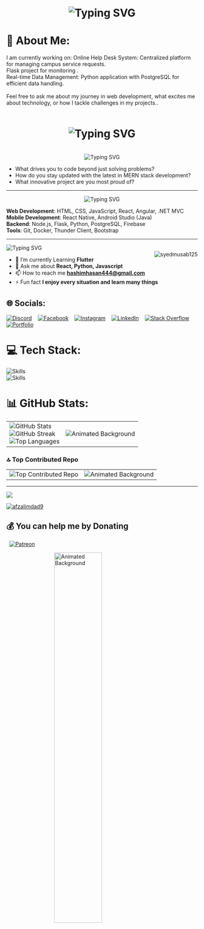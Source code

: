 <h1 align="center">
  <img src="https://readme-typing-svg.herokuapp.com?font=Righteous&size=35&center=true&vCenter=true&width=500&height=70&duration=4000&lines=👋+Hi+There!;I'm+Syed+Hashim;A+MERN-STACK+Developer;Ask+Me+Anything" alt="Typing SVG">
</h1>



# 💫 About Me:
I am currently working on: Online Help Desk System: Centralized platform for managing campus service requests.<br> Flask project for monitoring .<br>Real-time Data Management: Python application with PostgreSQL for efficient data handling.<br><br>
Feel free to ask me about my journey in web development, what excites me about technology, or how I tackle challenges in my projects..<br><br>
 <h1 align="center">
  <img src="https://readme-typing-svg.herokuapp.com?font=Righteous&size=35&center=true&vCenter=true&width=500&height=70&duration=4000&lines=Let's+Be+Creative" alt="Typing SVG">
</h1><br>

<div align="center">
  <img src="https://readme-typing-svg.herokuapp.com?font=Righteous&size=35&center=true&vCenter=true&width=500&height=70&duration=4000&lines=Any+Questions+❓" alt="Typing SVG">
 
</div>

- What drives you to code beyond just solving problems?
- How do you stay updated with the latest in MERN stack development?
- What innovative project are you most proud of?

---

<div align="center">
  <img src="https://readme-typing-svg.herokuapp.com?font=Righteous&size=35&vCenter=true&width=500&height=70&duration=4000&lines=🔧+Skills&color=FFA500" alt="Typing SVG">
</div>

**Web Development**: HTML, CSS, JavaScript, React, Angular, .NET MVC  
**Mobile Development**: React Native, Android Studio (Java)  
**Backend**: Node.js, Flask, Python, PostgreSQL, Firebase  
**Tools**: Git, Docker, Thunder Client, Bootstrap

---
<img src="https://readme-typing-svg.herokuapp.com?font=Righteous&size=35&center=true&vCenter=true&width=500&height=70&duration=4000&lines=Curious+About+Innovations" alt="Typing SVG">

<div align="center">
  <img align="right" src="https://media0.giphy.com/media/qgQUggAC3Pfv687qPC/giphy.gif" alt="syedmusab125" />
  
</div>

- 🔭 I’m currently Learning **Flutter** 
- 💬 Ask me about **React, Python, Javascript** 
- 📫 How to reach me **hashimhasan444@gmail.com**
- ⚡ Fun fact **I enjoy every situation and learn many things** 


## 🌐 Socials:
[![Discord](https://img.shields.io/badge/Discord-%237289DA.svg?logo=discord&logoColor=white)](https://discord.gg/KqPSDe2g) 
&nbsp;&nbsp;
[![Facebook](https://img.shields.io/badge/Facebook-%231877F2.svg?logo=Facebook&logoColor=white)](https://www.facebook.com/profile.php?id=100079640409737) 
&nbsp;&nbsp;
[![Instagram](https://img.shields.io/badge/Instagram-%23E4405F.svg?logo=Instagram&logoColor=white)](https://instagram.com/hashim_hasan_) 
&nbsp;&nbsp;
[![LinkedIn](https://img.shields.io/badge/LinkedIn-%230077B5.svg?logo=linkedin&logoColor=white)](https://www.linkedin.com/in/syed-hashim-3324a3325/) 
&nbsp;&nbsp;
[![Stack Overflow](https://img.shields.io/badge/-Stackoverflow-FE7A16?logo=stack-overflow&logoColor=white)](https://stackexchange.com/users/35169442/zone-hashim)
&nbsp;&nbsp;
[![Portfolio](https://img.shields.io/badge/Portfolio-%23000000.svg?logo=portfolio&logoColor=white)](http://hashim-dev.vercel.app/)


# 💻 Tech Stack:

![Skills](https://skillicons.dev/icons?i=aws,rust,androidstudio,angular)<br>
![Skills](https://skillicons.dev/icons?i=discord,django,docker,dotnet,dynamodb,react,nextjs,vercel,astro,azure,bootstrap,css,cloudflare,ember,express,figma,firebase,flask,flutter,googlecloud,gatsby,git,gitlab,github,gmail,golang,graphql,html,instagram,illustrator,jquery,js,laravel,linkedin,less,mui,mongodb,mysql,nestjs,netlify,nodejs,notion,npm,php,photoshop,prisma,postman,postgresql,pug,python,qt,redux,sqlite,svg,stackoverflow,tailwind,tensorflow,threejs,ts,twitter,vscode,vite,vitest,webpack,webflow,wordpress)

# 📊 GitHub Stats:
<table>
  <tr>
    <td>
      <img src="https://github-readme-stats.vercel.app/api?username=asimvijay&theme=dark&hide_border=false&include_all_commits=false&count_private=false" alt="GitHub Stats">
      <br/>
      <img src="https://github-readme-streak-stats.herokuapp.com/?user=asimvijay&theme=dark&hide_border=false" alt="GitHub Streak">
      <br/>
      <img src="https://github-readme-stats.vercel.app/api/top-langs/?username=asimvijay&theme=dark&hide_border=false&include_all_commits=false&count_private=false&layout=compact" alt="Top Languages">
    </td>
    <td>
      <img src="https://i.giphy.com/media/v1.Y2lkPTc5MGI3NjExZW9hdGM1ZzBjNzRrNDVlNWpia3lwcG1pNm9waHFkZTFtZWkwc2huZyZlcD12MV9pbnRlcm5hbF9naWZfYnlfaWQmY3Q9Zw/xTcnSWYZvafyhEACBO/giphy.gif" alt="Animated Background" style="max-width: 100%; height: auto;">
    </td>
  </tr>
</table>

### 🔝 Top Contributed Repo
<table>
  <tr>
    <td>
      <img src="https://github-contributor-stats.vercel.app/api?username=asimvijay&limit=5&theme=dark&combine_all_yearly_contributions=true" alt="Top Contributed Repo">
    </td>
    <td>
      <img src="https://i.giphy.com/media/v1.Y2lkPTc5MGI3NjExMnNkOTZscXc3cTBnMWVhMmo0Z2g2NjZjZHh5OXhzbTk1Nmtsdmk5ZSZlcD12MV9pbnRlcm5hbF9naWZfYnlfaWQmY3Q9Zw/lp3GUtG2waC88/giphy.gif" alt="Animated Background" style="max-width: 100%; height: auto;">
    </td>
  </tr>
</table>

---
[![](https://visitcount.itsvg.in/api?id=asimvijay&icon=0&color=0)](https://visitcount.itsvg.in)
<p align="left"> <a href="https://github.com/ryo-ma/github-profile-trophy"><img src="https://github-profile-trophy.vercel.app/?username=afzalimdad9&theme=algolia" alt="afzalimdad9" /></a> </p>

## 💰 You can help me by Donating

&nbsp;&nbsp;[![Patreon](https://img.shields.io/badge/Patreon-F96854?style=for-the-badge&logo=patreon&logoColor=white)](https://patreon.com/QuestforKnowledge359)

<img src="https://i.giphy.com/media/v1.Y2lkPTc5MGI3NjExdGE2cWQwcDhzZXkxNjF1bno5OXZod2hoam55NzNzOHZsdGZ5NGxoeiZlcD12MV9pbnRlcm5hbF9naWZfYnlfaWQmY3Q9Zw/916t1VsCg2qoo/giphy.gif" alt="Animated Background" style="display: block; margin-left: auto; margin-right: auto; width: 50%;">

